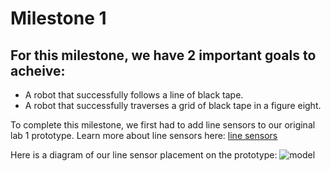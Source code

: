 # Milestone 1

## For this milestone, we have 2 important goals to acheive:
  * A robot that successfully follows a line of black tape.
  * A robot that successfully traverses a grid of black tape in a figure eight.
  

To complete this milestone, we first had to add line sensors to our original lab 1 prototype. Learn more about line sensors here: [line sensors](https://www.sparkfun.com/products/9453)


Here is a diagram of our line sensor placement on the prototype:
![model](milestones/model.png)

